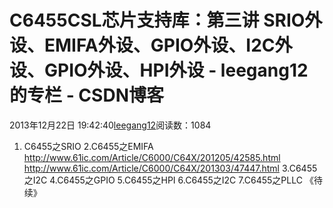 # C6455CSL芯片支持库：第三讲 SRIO外设、EMIFA外设、GPIO外设、I2C外设、GPIO外设、HPI外设 - leegang12的专栏 - CSDN博客
2013年12月22日 19:42:40[leegang12](https://me.csdn.net/leegang12)阅读数：1084

1. C6455之SRIO
2.C6455之EMIFA
http://www.61ic.com/Article/C6000/C64X/201205/42585.html
http://www.61ic.com/Article/C6000/C64X/201303/47447.html
3.C6455之I2C
4.C6455之GPIO
5.C6455之HPI
6.C6455之I2C
7.C6455之PLLC
《待续》
